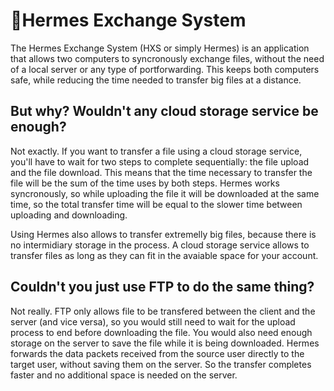 # 🪽Hermes Exchange System
The Hermes Exchange System (HXS or simply Hermes) is an application that allows two computers to syncronously exchange files, without the need of a local server or any type of portforwarding. This keeps both computers safe, while reducing the time needed to transfer big files at a distance.
## But why? Wouldn't any cloud storage service be enough?
Not exactly. If you want to transfer a file using a cloud storage service, you'll have to wait for two steps to complete sequentially: the file upload and the file download. This means that the time necessary to transfer the file will be the sum of the time uses by both steps.
Hermes works syncronously, so while uploading the file it will be downloaded at the same time, so the total transfer time will be equal to the slower time between uploading and downloading.

Using Hermes also allows to transfer extremelly big files, because there is no intermidiary storage in the process. A cloud storage service allows to transfer files as long as they can fit in the avaiable space for your account.
## Couldn't you just use FTP to do the same thing?
Not really. FTP only allows file to be transfered between the client and the server (and vice versa), so you would still need to wait for the upload process to end before downloading the file. You would also need enough storage on the server to save the file while it is being downloaded. Hermes forwards the data packets received from the source user directly to the target user, without saving them on the server. So the transfer completes faster and no additional space is needed on the server.
